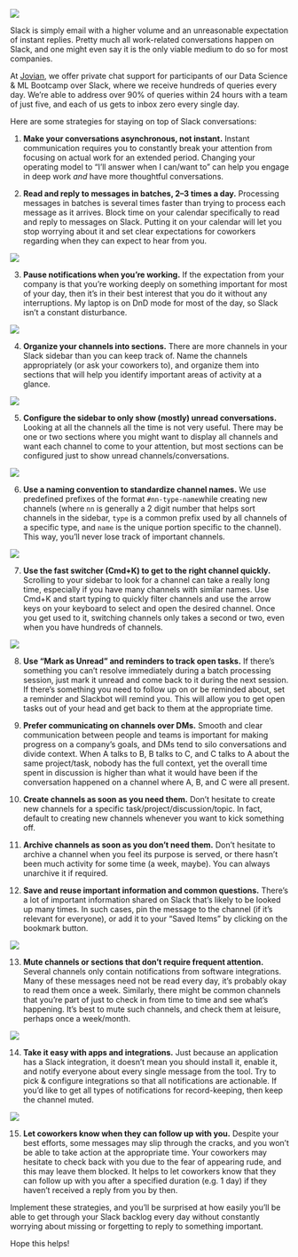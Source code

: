 ![](https://miro.medium.com/v2/resize:fit:1400/1*irCUB_R2R33sTa5h8fLmGA.gif)

Slack is simply email with a higher volume and an unreasonable expectation of instant replies. Pretty much all work-related conversations happen on Slack, and one might even say it is the only viable medium to do so for most companies.

At [Jovian](https://www.jovian.ai/), we offer private chat support for participants of our Data Science & ML Bootcamp over Slack, where we receive hundreds of queries every day. We’re able to address over 90% of queries within 24 hours with a team of just five, and each of us gets to inbox zero every single day.

Here are some strategies for staying on top of Slack conversations:

1. **Make your conversations asynchronous, not instant.** Instant communication requires you to constantly break your attention from focusing on actual work for an extended period. Changing your operating model to “I’ll answer when I can/want to” can help you engage in deep work _and_ have more thoughtful conversations.

2. **Read and reply to messages in batches, 2–3 times a day.** Processing messages in batches is several times faster than trying to process each message as it arrives. Block time on your calendar specifically to read and reply to messages on Slack. Putting it on your calendar will let you stop worrying about it and set clear expectations for coworkers regarding when they can expect to hear from you.

![](https://miro.medium.com/v2/resize:fit:1400/1*sFsbVAdY0H-Ry6rk7aGQjQ.png)

3. **Pause notifications when you’re working.** If the expectation from your company is that you’re working deeply on something important for most of your day, then it’s in their best interest that you do it without any interruptions. My laptop is on DnD mode for most of the day, so Slack isn’t a constant disturbance.

![](https://miro.medium.com/v2/resize:fit:1400/1*5EcMGvn6WT-rlzM0CeyBHw.png)

4. **Organize your channels into sections.** There are more channels in your Slack sidebar than you can keep track of. Name the channels appropriately (or ask your coworkers to), and organize them into sections that will help you identify important areas of activity at a glance.

![](https://miro.medium.com/v2/resize:fit:1400/0*v8rTZJtlQKYy6Aa4.gif)

5. **Configure the sidebar to only show (mostly) unread conversations.** Looking at all the channels all the time is not very useful. There may be one or two sections where you might want to display all channels and want each channel to come to your attention, but most sections can be configured just to show unread channels/conversations.

![](https://miro.medium.com/v2/resize:fit:1400/1*vYG3Y1RMWw3mhT2Ly90d0A.png)

6. **Use a naming convention to standardize channel names.** We use predefined prefixes of the format `#nn-type-name`while creating new channels (where `nn` is generally a 2 digit number that helps sort channels in the sidebar, `type` is a common prefix used by all channels of a specific type, and `name` is the unique portion specific to the channel). This way, you’ll never lose track of important channels.

![](https://miro.medium.com/v2/resize:fit:1400/1*80dzFXjQlHgCB-T1FVxThw.png)

7. **Use the fast switcher (Cmd+K) to get to the right channel quickly.** Scrolling to your sidebar to look for a channel can take a really long time, especially if you have many channels with similar names. Use Cmd+K and start typing to quickly filter channels and use the arrow keys on your keyboard to select and open the desired channel. Once you get used to it, switching channels only takes a second or two, even when you have hundreds of channels.

![](https://miro.medium.com/v2/resize:fit:1400/1*CuQDQYVzzPesIu_oxS4xMQ.png)

8. **Use “Mark as Unread” and reminders to track open tasks.** If there’s something you can’t resolve immediately during a batch processing session, just mark it unread and come back to it during the next session. If there’s something you need to follow up on or be reminded about, set a reminder and Slackbot will remind you. This will allow you to get open tasks out of your head and get back to them at the appropriate time.

9. **Prefer communicating on channels over DMs.** Smooth and clear communication between people and teams is important for making progress on a company’s goals, and DMs tend to silo conversations and divide context. When A talks to B, B talks to C, and C talks to A about the same project/task, nobody has the full context, yet the overall time spent in discussion is higher than what it would have been if the conversation happened on a channel where A, B, and C were all present.

10. **Create channels as soon as you need them.** Don’t hesitate to create new channels for a specific task/project/discussion/topic. In fact, default to creating new channels whenever you want to kick something off.

11. **Archive channels as soon as you don’t need them.** Don’t hesitate to archive a channel when you feel its purpose is served, or there hasn’t been much activity for some time (a week, maybe). You can always unarchive it if required.

12. **Save and reuse important information and common questions.** There’s a lot of important information shared on Slack that’s likely to be looked up many times. In such cases, pin the message to the channel (if it’s relevant for everyone), or add it to your “Saved Items” by clicking on the bookmark button.

![](https://miro.medium.com/v2/resize:fit:1400/0*bCgCzmERfdU3NCU6.png)

13. **Mute channels or sections that don’t require frequent attention.** Several channels only contain notifications from software integrations. Many of these messages need not be read every day, it’s probably okay to read them once a week. Similarly, there might be common channels that you’re part of just to check in from time to time and see what’s happening. It’s best to mute such channels, and check them at leisure, perhaps once a week/month.

![](https://miro.medium.com/v2/resize:fit:1400/1*vsl2JqlZeJ9wSDUqP-peUQ.png)

14. **Take it easy with apps and integrations.** Just because an application has a Slack integration, it doesn’t mean you should install it, enable it, and notify everyone about every single message from the tool. Try to pick & configure integrations so that all notifications are actionable. If you’d like to get all types of notifications for record-keeping, then keep the channel muted.

![](https://miro.medium.com/v2/resize:fit:1040/1*WupEkoIoQvV4Kf0DI8y5Lw.png)

15. **Let coworkers know when they can follow up with you.** Despite your best efforts, some messages may slip through the cracks, and you won’t be able to take action at the appropriate time. Your coworkers may hesitate to check back with you due to the fear of appearing rude, and this may leave them blocked. It helps to let coworkers know that they can follow up with you after a specified duration (e.g. 1 day) if they haven’t received a reply from you by then.

Implement these strategies, and you’ll be surprised at how easily you’ll be able to get through your Slack backlog every day without constantly worrying about missing or forgetting to reply to something important.

Hope this helps!
